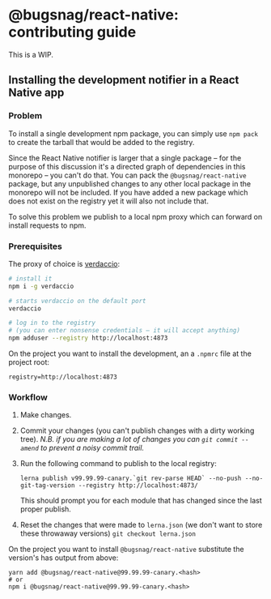 # @bugsnag/react-native: contributing guide

This is a WIP.

## Installing the development notifier in a React Native app

### Problem

To install a single development npm package, you can simply use `npm pack` to create the tarball that would be added to the registry.

Since the React Native notifier is larger that a single package – for the purpose of this discussion it's a directed graph of dependencies in this monorepo – you can't do that. You can pack the `@bugsnag/react-native` package, but any unpublished changes to any other local package in the monorepo will not be included. If you have added a new package which does not exist on the registry yet it will also not include that.

To solve this problem we publish to a local npm proxy which can forward on install requests to npm.

### Prerequisites

The proxy of choice is [verdaccio](https://verdaccio.org/):

```sh
# install it
npm i -g verdaccio

# starts verdaccio on the default port
verdaccio

# log in to the registry
# (you can enter nonsense credentials – it will accept anything)
npm adduser --registry http://localhost:4873
```

On the project you want to install the development, an a `.npmrc` file at the project root:

```
registry=http://localhost:4873
```

### Workflow

1. Make changes.
2. Commit your changes (you can't publish changes with a dirty working tree).
  _N.B. if you are making a lot of changes you can `git commit --amend` to prevent a noisy commit trail._
3. Run the following command to publish to the local registry:

    ```
    lerna publish v99.99.99-canary.`git rev-parse HEAD` --no-push --no-git-tag-version --registry http://localhost:4873/
    ```

    This should prompt you for each module that has changed since the last proper publish.

4. Reset the changes that were made to `lerna.json` (we don't want to store these throwaway versions) `git checkout lerna.json`

On the project you want to install `@bugsnag/react-native` substitute the version's has output from above:

```
yarn add @bugsnag/react-native@99.99.99-canary.<hash>
# or
npm i @bugsnag/react-native@99.99.99-canary.<hash>
```
